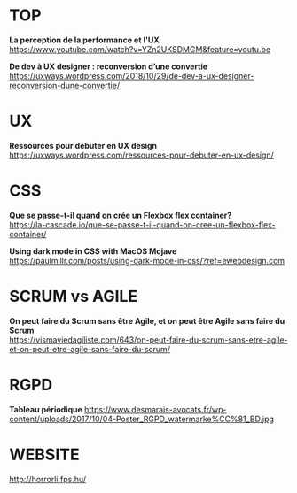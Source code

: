 # TOP

**La perception de la performance et l'UX**  
https://www.youtube.com/watch?v=YZn2UKSDMGM&feature=youtu.be

**De dev à UX designer : reconversion d’une convertie**  
https://uxways.wordpress.com/2018/10/29/de-dev-a-ux-designer-reconversion-dune-convertie/


# UX

**Ressources pour débuter en UX design**  
https://uxways.wordpress.com/ressources-pour-debuter-en-ux-design/



# CSS

**Que se passe-t-il quand on crée un Flexbox flex container?**  
https://la-cascade.io/que-se-passe-t-il-quand-on-cree-un-flexbox-flex-container/

**Using dark mode in CSS with MacOS Mojave**  
https://paulmillr.com/posts/using-dark-mode-in-css/?ref=ewebdesign.com



# SCRUM vs AGILE

**On peut faire du Scrum sans être Agile, et on peut être Agile sans faire du Scrum**  
https://vismaviedagiliste.com/643/on-peut-faire-du-scrum-sans-etre-agile-et-on-peut-etre-agile-sans-faire-du-scrum/



# RGPD

**Tableau périodique**
https://www.desmarais-avocats.fr/wp-content/uploads/2017/10/04-Poster_RGPD_watermarke%CC%81_BD.jpg


# WEBSITE 

http://horrorli.fps.hu/
